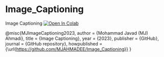 # Image_Captioning
Image Captioning <a href="https://colab.research.google.com/drive/1F-jXcFv6xzmKIH9Z9xIm320AYFRG9lcS?usp=sharing"><img src="https://colab.research.google.com/assets/colab-badge.svg" alt="Open In Colab"></a>

@misc{MJImageCaptioning2023,
  author = {Mohammad Javad (MJ) Ahmadi},
  title = {Image Captioning},
  year = {2023},
  publisher = {GitHub},
  journal = {GitHub repository},
  howpublished = {\url{https://github.com/MJAHMADEE/Image_Captioning}}
}
